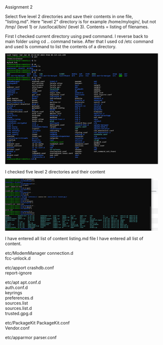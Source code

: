 Assignment 2

Select five level 2 directories and save their contents in one file, "listing.md". Here "level 2" directory is for example /home/mylogin/, but not /tmp/ (level 1) or /usr/local/bin/ (level 3). Contents = listing of filenames.

First I checked current directory using pwd command.
I reverse back to main folder using cd .. command twise.
After that I used cd /etc command and used ls command to list the contents of a directory.

![](Assignment2/image/1.PNG)

I checked five level 2 directories and their content

![](Assignment2/image/2.PNG)


I have entered all list of content listing.md file I have entered all list of content. 

etc/ModemManager
    connection.d  
    fcc-unlock.d
    
etc/apport
    crashdb.conf  
    report-ignore

etc/apt
    apt.conf.d  
    auth.conf.d  
    keyrings  
    preferences.d  
    sources.list  
    sources.list.d  
    trusted.gpg.d

etc/PackageKit
    PackageKit.conf  
    Vendor.conf

etc/apparmor
    parser.conf